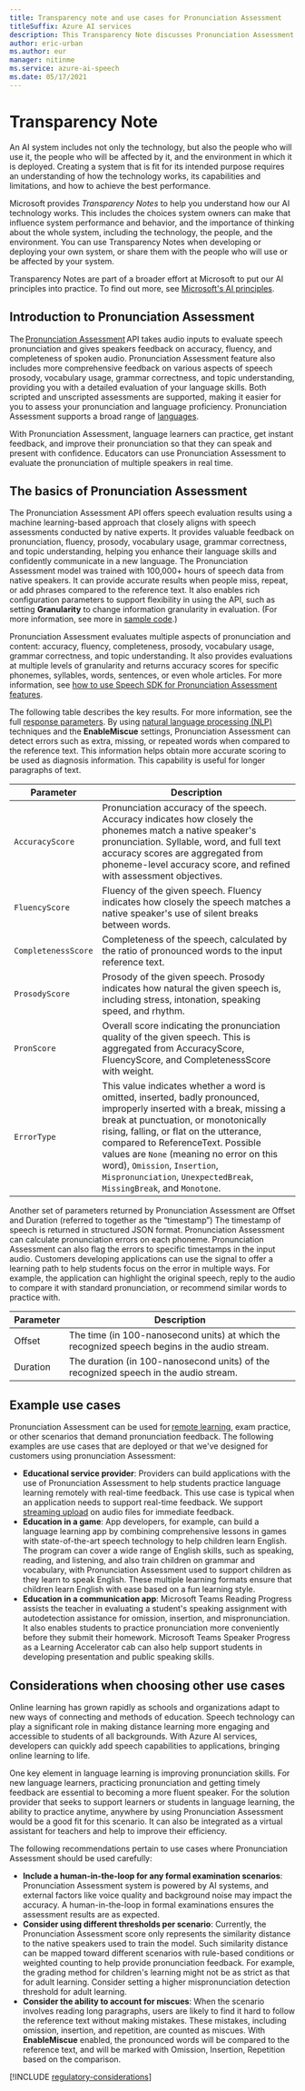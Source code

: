```yaml
---
title: Transparency note and use cases for Pronunciation Assessment
titleSuffix: Azure AI services
description: This Transparency Note discusses Pronunciation Assessment and the key considerations for making use of this technology responsibly.
author: eric-urban
ms.author: eur 
manager: nitinme
ms.service: azure-ai-speech
ms.date: 05/17/2021
---
```


# Transparency Note

An AI system includes not only the technology, but also the people who will use it, the people who will be affected by it, and the environment in which it is deployed. Creating a system that is fit for its intended purpose requires an understanding of how the technology works, its capabilities and limitations, and how to achieve the best performance.

Microsoft provides *Transparency Notes* to help you understand how our AI technology works. This includes the choices system owners can make that influence system performance and behavior, and the importance of thinking about the whole system, including the technology, the people, and the environment. You can use Transparency Notes when developing or deploying your own system, or share them with the people who will use or be affected by your system.

Transparency Notes are part of a broader effort at Microsoft to put our AI principles into practice. To find out more, see [Microsoft's AI principles](https://www.microsoft.com/ai/responsible-ai).

## Introduction to Pronunciation Assessment

The [Pronunciation Assessment](/azure/ai-services/speech-service/speech-to-text) API takes audio inputs to evaluate speech pronunciation and gives speakers feedback on accuracy, fluency, and completeness of spoken audio. Pronunciation Assessment feature also includes more comprehensive feedback on various aspects of speech prosody, vocabulary usage, grammar correctness, and topic understanding, providing you with a detailed evaluation of your language skills. Both scripted and unscripted assessments are supported, making it easier for you to assess your pronunciation and language proficiency. Pronunciation Assessment supports a broad range of [languages](/azure/ai-services/speech-service/language-support?tabs=pronunciation-assessment#pronunciation-assessment).

With Pronunciation Assessment, language learners can practice, get instant feedback, and improve their pronunciation so that they can speak and present with confidence. Educators can use Pronunciation Assessment to evaluate the pronunciation of multiple speakers in real time.

## The basics of Pronunciation Assessment

The Pronunciation Assessment API offers speech evaluation results using a machine learning-based approach that closely aligns with speech assessments conducted by native experts. It provides valuable feedback on pronunciation, fluency, prosody, vocabulary usage, grammar correctness, and topic understanding, helping you enhance their language skills and confidently communicate in a new language. The Pronunciation Assessment model was trained with 100,000+ hours of speech data from native speakers. It can provide accurate results when people miss, repeat, or add phrases compared to the reference text. It also enables rich configuration parameters to support flexibility in using the API, such as setting **Granularity** to change information granularity in evaluation. (For more information, see more in [sample code](/azure/ai-services/speech-service/rest-speech-to-text#pronunciation-assessment-parameters).)

Pronunciation Assessment evaluates multiple aspects of pronunciation and content: accuracy, fluency, completeness, prosody, vocabulary usage, grammar correctness, and topic understanding. It also provides evaluations at multiple levels of granularity and returns accuracy scores for specific phonemes, syllables, words, sentences, or even whole articles. For more information, see [how to use Speech SDK for Pronunciation Assessment features](/azure/ai-services/speech-service/how-to-pronunciation-assessment?pivots=programming-language-csharp).

The following table describes the key results. For more information, see the full [response parameters](/azure/ai-services/speech-service/rest-speech-to-text#response-parameters). By using [natural language processing (NLP)](https://en.wikipedia.org/wiki/Natural_language_processing) techniques and the **EnableMiscue** settings, Pronunciation Assessment can detect errors such as extra, missing, or repeated words when compared to the reference text. This information helps obtain more accurate scoring to be used as diagnosis information. This capability is useful for longer paragraphs of text.

|     Parameter             |   Description                |
|---------------------------|----------------------------------------------------|
| `AccuracyScore`     | Pronunciation accuracy of the speech. Accuracy indicates how closely the phonemes match a native speaker's pronunciation. Syllable, word, and full text accuracy scores are aggregated from phoneme-level accuracy score, and refined with assessment objectives. |
| `FluencyScore`       | Fluency of the given speech. Fluency indicates how closely the speech matches a native speaker's use of silent breaks between words. |
| `CompletenessScore`  | Completeness of the speech, calculated by the ratio of pronounced words to the input reference text. |
| `ProsodyScore`       | Prosody of the given speech. Prosody indicates how natural the given speech is, including stress, intonation, speaking speed, and rhythm. |
| `PronScore`          | Overall score indicating the pronunciation quality of the given speech. This is aggregated from AccuracyScore, FluencyScore, and CompletenessScore with weight. |
| `ErrorType`          | This value indicates whether a word is omitted, inserted, badly pronounced, improperly inserted with a break, missing a break at punctuation, or monotonically rising, falling, or flat on the utterance, compared to ReferenceText. Possible values are `None` (meaning no error on this word), `Omission`, `Insertion`, `Mispronunciation`, `UnexpectedBreak`, `MissingBreak`, and `Monotone`. |

Another set of parameters returned by Pronunciation Assessment are Offset and Duration (referred to together as the “timestamp”) The timestamp of speech is returned in structured JSON format. Pronunciation Assessment can calculate pronunciation errors on each phoneme. Pronunciation Assessment can also flag the errors to specific timestamps in the input audio. Customers developing applications can use the signal to offer a learning path to help students focus on the error in multiple ways. For example, the application can highlight the original speech, reply to the audio to compare it with standard pronunciation, or recommend similar words to practice with.

|     Parameter     |     Description                                                                                           |
|-------------------|-----------------------------------------------------------------------------------------------------------|
|     Offset        |     The time   (in 100-nanosecond units) at which the recognized speech begins in the audio   stream.     |
|     Duration      |     The duration (in 100-nanosecond units) of the recognized speech in the audio stream.                |

## Example use cases

Pronunciation Assessment can be used for [remote learning](https://techcommunity.microsoft.com/t5/azure-ai/improve-remote-learning-with-speech-enabled-apps-powered-by/ba-p/1612807), exam practice, or other scenarios that demand pronunciation feedback. The following examples are use cases that are deployed or that we've designed for customers using pronunciation Assessment:
- **Educational service provider**: Providers can build applications with the use of Pronunciation Assessment to help students practice language learning remotely with real-time feedback. This use case is typical when an application needs to support real-time feedback. We support [streaming upload](/azure/ai-services/speech-service/how-to-pronunciation-assessment#pronunciation-assessment-in-streaming-mode) on audio files for immediate feedback.
- **Education in a game**:  App developers, for example, can build a language learning app by combining comprehensive lessons in games with state-of-the-art speech technology to help children learn English. The program can cover a wide range of English skills, such as speaking, reading, and listening, and also train children on grammar and vocabulary, with Pronunciation Assessment used to support children as they learn to speak English. These multiple learning formats ensure that children learn English with ease based on a fun learning style.
- **Education in a communication app**: Microsoft Teams Reading Progress assists the teacher in evaluating a student's speaking assignment with autodetection assistance for omission, insertion, and mispronunciation. It also enables students to practice pronunciation more conveniently before they submit their homework. Microsoft Teams Speaker Progress as a Learning Accelerator cab can also help support students in developing presentation and public speaking skills.

## Considerations when choosing other use cases

Online learning has grown rapidly as schools and organizations adapt to new ways of connecting and methods of education. Speech technology can play a significant role in making distance learning more engaging and accessible to students of all backgrounds. With Azure AI services, developers can quickly add speech capabilities to applications, bringing online learning to life.

One key element in language learning is improving pronunciation skills. For new language learners, practicing pronunciation and getting timely feedback are essential to becoming a more fluent speaker. For the solution provider that seeks to support learners or students in language learning, the ability to practice anytime, anywhere by using Pronunciation Assessment would be a good fit for this scenario. It can also be integrated as a virtual assistant for teachers and help to improve their efficiency.

The following recommendations pertain to use cases where Pronunciation Assessment should be used carefully:
- **Include a human-in-the-loop for any formal examination scenarios**: Pronunciation Assessment system is powered by AI systems, and external factors like voice quality and background noise may impact the accuracy. A human-in-the-loop in formal examinations ensures the assessment results are as expected.
- **Consider using different thresholds per scenario**: Currently, the Pronunciation Assessment score only represents the similarity distance to the native speakers used to train the model. Such similarity distance can be mapped toward different scenarios with rule-based conditions or weighted counting to help provide pronunciation feedback. For example, the grading method for children's learning might not be as strict as that for adult learning. Consider setting a higher mispronunciation detection threshold for adult learning. 
- **Consider the ability to account for miscues**:  When the scenario involves reading long paragraphs, users are likely to find it hard to follow the reference text without making mistakes. These mistakes, including omission, insertion, and repetition, are counted as miscues. With **EnableMiscue** enabled, the pronounced words will be compared to the reference text, and will be marked with Omission, Insertion, Repetition based on the comparison.

[!INCLUDE [regulatory-considerations](..\../includes/regulatory-considerations.md)]

